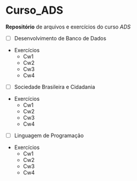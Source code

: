 # Curso_ADS
 **Repositório** de arquivos e exercícios do curso *ADS*

 - [ ] Desenvolvimento de Banco de Dados
 * Exercícios
    * Cw1
    * Cw2
    * Cw3
    * Cw4
 - [ ] Sociedade Brasileira e Cidadania
  * Exercícios
     * Cw1
     * Cw2
     * Cw3
     * Cw4
 - [ ] Linguagem de Programação
  * Exercícios
     * Cw1
     * Cw2
     * Cw3
     * Cw4
